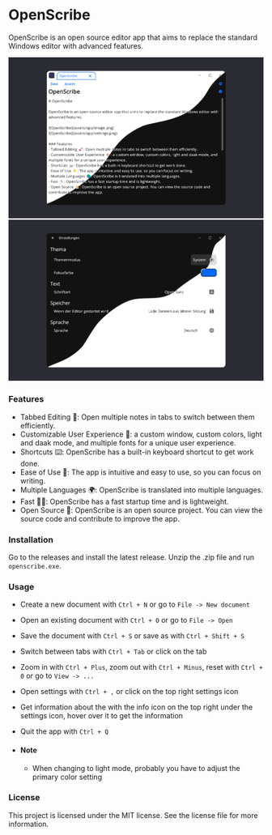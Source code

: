 # OpenScribe

OpenScribe is an open source editor app that aims to replace the standard Windows editor with advanced features.

![OpenScribe](assets/app/home.png)
![OpenScribe](assets/app/settings.png)

### Features
- Tabbed Editing 🚀: Open multiple notes in tabs to switch between them efficiently.
- Customizable User Experience 🎨: a custom window, custom colors, light and daak mode, and multiple fonts for a unique user experience.
- Shortcuts ⌨️: OpenScribe has a built-in keyboard shortcut to get work done.
- Ease of Use 🌟: The app is intuitive and easy to use, so you can focus on writing.
- Multiple Languages 🌍: OpenScribe is translated into multiple languages.
- Fast 🏃‍♂️: OpenScribe has a fast startup time and is lightweight.
- Open Source 📜: OpenScribe is an open source project. You can view the source code and contribute to improve the app.

### Installation
Go to the releases and install the latest release. Unzip the .zip file and run `openscribe.exe`.

### Usage
- Create a new document with `Ctrl + N` or go to `File -> New document`
- Open an existing document with `Ctrl + O` or go to `File -> Open`
- Save the document with `Ctrl + S` or save as with `Ctrl + Shift + S`
- Switch between tabs with `Ctrl + Tab` or click on the tab
- Zoom in with `Ctrl + Plus`, zoom out with `Ctrl + Minus`, reset with `Ctrl + 0` or go to `View -> ...`
- Open settings with `Ctrl + ,` or click on the top right settings icon
- Get information about the with the info icon on the top right under the settings icon, hover over it to get the information
- Quit the app with `Ctrl + Q`

- #### Note
    - When changing to light mode, probably you have to adjust the primary color setting

### License
This project is licensed under the MIT license. See the license file for more information.